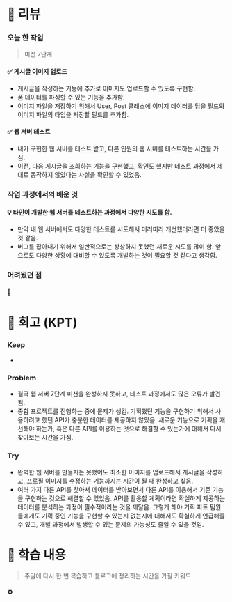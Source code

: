# 📌 리뷰 
### 오늘 한 작업
> 미션 7단계

#### ✅ 게시글 이미지 업로드
- 게시글을 작성하는 기능에 추가로 이미지도 업로드할 수 있도록 구현함.
- 폼 데이터를 파싱할 수 있는 기능을 추가함.
- 이미지 파일을 저장하기 위해서 User, Post 클래스에 이미지 데이터를 담을 필드와 이미지 파일의 타입을 저장할 필드를 추가함.
#### ✅ 웹 서버 테스트
- 내가 구현한 웹 서버를 테스트 받고, 다른 인원의 웹 서버를 테스트하는 시간을 가짐.
- 이전, 다음 게시글을 조회하는 기능을 구현했고, 확인도 했지만 테스트 과정에서 제대로 동작하지 않았다는 사실을 확인할 수 있었음.

### 작업 과정에서의 배운 것
#### 💡 타인이 개발한 웹 서버를 테스트하는 과정에서 다양한 시도를 함.
- 만약 내 웹 서버에서도 다양한 테스트를 시도해서 미리미리 개선했더라면 더 좋았을 것 같음.
- 버그를 잡아내기 위해서 일반적으로는 상상하지 못했던 새로운 시도를 많이 함. 앞으로도 다양한 상황에 대비할 수 있도록 개발하는 것이 필요할 것 같다고 생각함.

### 어려웠던 점
#### 🥊 

# 📌 회고 (KPT)
### Keep
- 

### Problem
- 결국 웹 서버 7단계 미션을 완성하지 못하고, 테스트 과정에서도 많은 오류가 발견됨.
- 종합 프로젝트를 진행하는 중에 문제가 생김. 기획했던 기능을 구현하기 위해서 사용하려고 했던 API가 충분한 데이터를 제공하지 않았음. 새로운 기능으로 기획을 개선해야 하는가, 혹은 다른 API를 이용하는 것으로 해결할 수 있는가에 대해서 다시 찾아보는 시간을 가짐.

### Try
- 완벽한 웹 서버를 만들지는 못했어도 최소한 이미지를 업로드해서 게시글을 작성하고, 프로필 이미지를 수정하는 기능까지는 시간이 될 때 완성하고 싶음.
- 여러 가지 다른 API를 찾아서 데이터를 받아보면서 다른 API를 이용해서 기존 기능을 구현하는 것으로 해결할 수 있었음. API를 활용할 계획이라면 확실하게 제공하는 데이터를 분석하는 과정이 필수적이라는 것을 깨달음. 그렇게 해야 기획 파트 팀원들에게도 기획 중인 기능을 구현할 수 있는지 없는지에 대해서도 확실하게 언급해줄 수 있고, 개발 과정에서 발생할 수 있는 문제의 가능성도 줄일 수 있을 것임.

# 📌 학습 내용
> 주말에 다시 한 번 복습하고 블로그에 정리하는 시간을 가질 키워드
#### ⚙️ 

